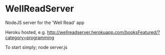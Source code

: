 # WellReadServer

NodeJS server for the 'Well Read' app

Heroku hosted, e.g.
http://wellreadserver.herokuapp.com/booksFeatured/?category=programming

To start simply;
node server.js
